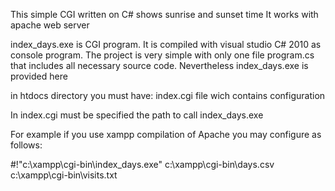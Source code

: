 This simple CGI written on C# shows sunrise and sunset time
It works with apache web server

index_days.exe is CGI program. It is compiled with visual studio C# 2010 as console program.
The project is very simple with only one file program.cs that includes all necessary source code.
Nevertheless index_days.exe is provided here


in htdocs directory you must have:
index.cgi file wich contains configuration


In index.cgi must be specified the path to call index_days.exe

For example if you use xampp compilation of Apache you may configure as follows:

#!"c:\xampp\cgi-bin\index_days.exe" c:\xampp\cgi-bin\days.csv c:\xampp\cgi-bin\visits.txt
